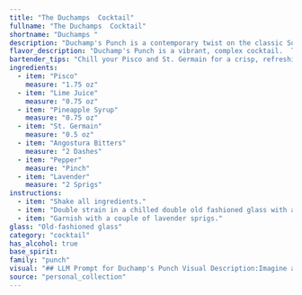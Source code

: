 ```yaml
---
title: "The Duchamps  Cocktail"
fullname: "The Duchamps  Cocktail"
shortname: "Duchamps "
description: "Duchamp's Punch is a contemporary twist on the classic South American Pisco Sour family.  The addition of St. Germain, lavender, and pepper adds modern complexity and a touch of floral intrigue, making it a unique and flavorful take on the iconic cocktail. "
flavor_description: "Duchamp's Punch is a vibrant, complex cocktail.  The Pisco provides a bright, slightly floral base, while the lime juice delivers a tart acidity.  Pineapple syrup adds sweetness and tropical fruitiness, balanced by the herbal notes of St. Germain.  Angostura bitters contribute a subtle, spicy warmth, and pepper adds a welcome kick. A touch of lavender lingers on the finish, creating a truly unique experience. "
bartender_tips: "Chill your Pisco and St. Germain for a crisp, refreshing punch. Muddle the pepper and lavender gently to release aromas without bitterness. Use fresh lime juice for the best flavor. Shake vigorously with ice to thoroughly chill and dilute the cocktail. Garnish with a lime wedge and a sprig of lavender for a beautiful and aromatic touch. "
ingredients:
  - item: "Pisco"
    measure: "1.75 oz"
  - item: "Lime Juice"
    measure: "0.75 oz"
  - item: "Pineapple Syrup"
    measure: "0.75 oz"
  - item: "St. Germain"
    measure: "0.5 oz"
  - item: "Angostura Bitters"
    measure: "2 Dashes"
  - item: "Pepper"
    measure: "Pinch"
  - item: "Lavender"
    measure: "2 Sprigs"
instructions:
  - item: "Shake all ingredients."
  - item: "Double strain in a chilled double old fashioned glass with abig ice cube."
  - item: "Garnish with a couple of lavender sprigs."
glass: "Old-fashioned glass"
category: "cocktail"
has_alcohol: true
base_spirit:
family: "punch"
visual: "## LLM Prompt for Duchamp's Punch Visual Description:Imagine a cocktail that embodies the vibrant energy of a modern art exhibition, where bold colors and contrasting textures collide. **Duchamp's Punch** is a symphony of senses, its appearance as captivating as its taste. **Describe the following:*** **Color:**  A vibrant, almost neon yellow hue with hints of coral from the pineapple syrup. The St. Germain adds a subtle, pale green shimmer, while the Angostura Bitters create fleeting dark streaks, like brushstrokes on a canvas. * **Texture:** The punch has a luscious, almost syrupy texture, with tiny bubbles from the carbonation dancing on the surface. The lavender adds a delicate, almost floral, visual layer to the drink.* **Garnish:** A sprig of fresh lavender, its purple blooms gently dipping into the punch, adds a touch of elegance and complements the aromatic notes of the cocktail. **Consider the following:*** How does the light play on the surface of the drink? Does it reflect the different colors in a captivating way?* Are there any visible layers or gradients within the punch?* How does the overall presentation contribute to the artistic and sophisticated feel of the drink?**Remember to be as descriptive and evocative as possible, bringing the visual experience of Duchamp's Punch to life.** "
source: "personal_collection"
---
```


